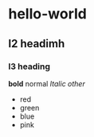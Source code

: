 # hello-world
## l2 headimh
### l3 heading

**bold** normal *Italic* _other_



* red
* green
* blue
* pink
